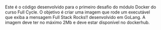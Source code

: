 Este é o código desenvolvido para o primeiro desafio do módulo Docker do curso Full Cycle. O objetivo é criar uma imagem que rode um executável que exiba a mensagem Full Stack Rocks!! desenvolvido em GoLang. A imagem deve ter no máximo 2Mb e deve estar disponível no dockerhub.
